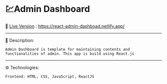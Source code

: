 # 💹Admin Dashboard

🚀 [Live Version](https://react-admin-dashboad.netlify.app/ "Admin Dashboard") : https://react-admin-dashboad.netlify.app/

---

📃 Description:

    Admin Dashboard is template for maintaining contents and functionalities of admin. This app is build using React.js

---

⚙️ Technologies:

    Frontend: HTML, CSS, JavaScript, ReactJS
